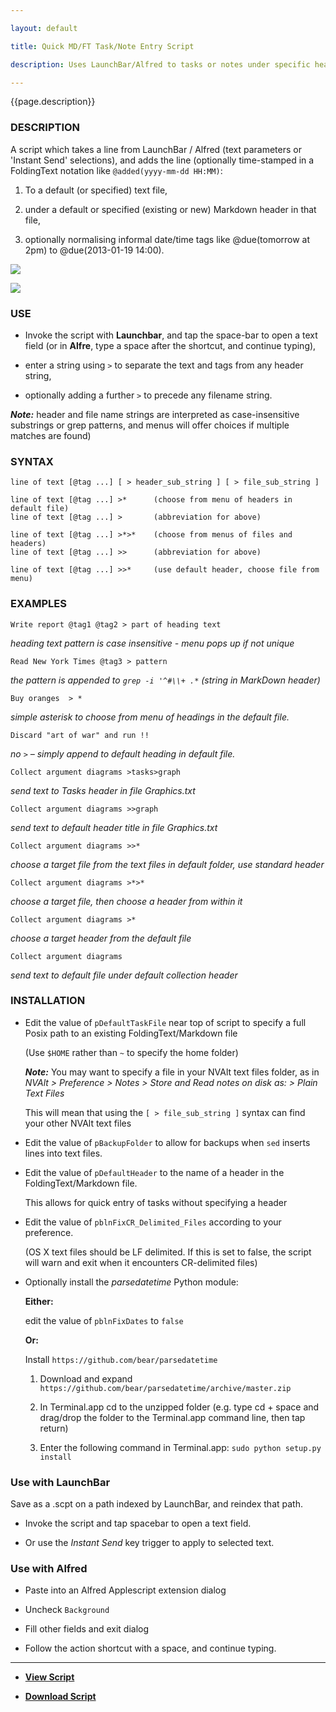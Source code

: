```yaml
---

layout: default

title: Quick MD/FT Task/Note Entry Script

description: Uses LaunchBar/Alfred to tasks or notes under specific headings in FoldingText or MarkDown text files 

---
```


{{page.description}}

### DESCRIPTION

A script which takes a line from LaunchBar / Alfred (text parameters or 'Instant Send' selections), and adds the line (optionally time-stamped in a FoldingText notation like `@added(yyyy-mm-dd HH:MM)`:

1.  To a default (or specified) text file,

2.  under a default or specified (existing or new) Markdown header in that file,

3.  optionally normalising informal date/time tags like @due(tomorrow at 2pm) to @due(2013-01-19 14:00).

![](https://raw.github.com/RobTrew/tree-tools/master/FoldingText%20scripts/Task%20management/QuickMDEntry_LaunchBar.png)


![](https://raw.github.com/RobTrew/tree-tools/master/FoldingText%20scripts/Task%20management/QuickMDEntry_Alfred.png)

### USE

- Invoke the script with **Launchbar**, and tap the space-bar to open a text field (or in **Alfre**, type a space after the shortcut, and continue typing),

- enter a string using `>` to separate the text and tags from any header string,

- optionally adding a further `>` to precede any filename string.

***Note:*** header and file name strings are interpreted as case-insensitive substrings or grep patterns, and menus will offer choices if multiple matches are found)

### SYNTAX

 	line of text [@tag ...] [ > header_sub_string ] [ > file_sub_string ]

 	line of text [@tag ...] >*		(choose from menu of headers in default file)
 	line of text [@tag ...] >		(abbreviation for above)

 	line of text [@tag ...] >*>*	(choose from menus of files and headers)
 	line of text [@tag ...] >>		(abbreviation for above)

 	line of text [@tag ...] >>*		(use default header, choose file from menu)
 	

### EXAMPLES

	Write report @tag1 @tag2 > part of heading text

*heading text pattern is case insensitive - menu pops up if not unique*

	Read New York Times @tag3 > pattern

*the pattern is appended to `grep -i '^#\\+ .*` (string in MarkDown header)*

	Buy oranges  > *

*simple asterisk to choose from menu of headings in the default file.*

	Discard "art of war" and run !!

*no* `>` *– simply append to default heading in default file.*

	Collect argument diagrams >tasks>graph

*send text to Tasks header in file Graphics.txt*

	Collect argument diagrams >>graph

*send text to default header title in file Graphics.txt*

	Collect argument diagrams >>*

*choose a target file from the text files in default folder, use standard header*

	Collect argument diagrams >*>*

*choose a target file, then choose a header from within it*

	Collect argument diagrams >*

*choose a target header from the default file*

	Collect argument diagrams

*send text to default file under default collection header*

### INSTALLATION

- Edit the value of `pDefaultTaskFile` near top of script to specify a full Posix path to an existing FoldingText/Markdown file

	(Use `$HOME` rather than `~` to specify the home folder)

	***Note:*** You may want to specify a file in your NVAlt text files folder, as in *NVAlt > Preference > Notes > Store and Read notes on disk as: > Plain Text Files*

	This will mean that using the  `[ > file_sub_string ]` syntax can find your other NVAlt text files

- Edit the value of `pBackupFolder` to allow for backups when `sed` inserts lines into text files. 

	
- Edit the value of `pDefaultHeader` to the name of a header in the FoldingText/Markdown file.

	This allows for quick entry of tasks without specifying a header

- Edit the value of `pblnFixCR_Delimited_Files` according to your preference.

	(OS X text files should be LF delimited. If this is set to false, the script will warn and exit when it encounters CR-delimited files)

- Optionally install the *parsedatetime* Python module:

	**Either:**

	edit the value of `pblnFixDates` to `false`

	**Or:**

	Install `https://github.com/bear/parsedatetime`



	1. Download and expand `https://github.com/bear/parsedatetime/archive/master.zip`

	2. In Terminal.app cd to the unzipped folder (e.g. type cd + space and drag/drop the folder to the Terminal.app command line, then tap return)

	3. Enter the following command in Terminal.app: `sudo python setup.py install`

### Use with LaunchBar

Save as a .scpt on a path indexed by LaunchBar, and reindex that path.

- Invoke the script and tap spacebar to open a text field.

- Or use the *Instant Send* key trigger to apply to selected text.

### Use with Alfred

- Paste into an Alfred Applescript extension dialog 

- Uncheck `Background`

- Fill other fields and exit dialog

- Follow the action shortcut with a space, and continue typing.


***

- [**View Script**](https://github.com/RobTrew/tree-tools/blob/master/FoldingText%20scripts/Task%20management/QuickMDEntry.applescript)


- [**Download Script**](https://github.com/RobTrew/tree-tools/blob/master/FoldingText%20scripts/Task%20management/QuickMDEntry.scpt?raw=true)